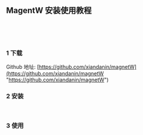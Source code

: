 ## MagentW 安装使用教程  

​    

​    

### 1 下载  

Github 地址: [https://github.com/xiandanin/magnetW](https://github.com/xiandanin/magnetW "https://github.com/xiandanin/magnetW")    



### 2 安装    

​    

### 3 使用  



